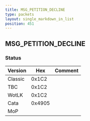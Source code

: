 ```yaml
---
title: MSG_PETITION_DECLINE
type: packets
layout: single_markdown_in_list
position: 451
---
```


## MSG_PETITION_DECLINE

### Status

Version    | Hex        | Comment
---------- | ---------- | ---------- 
Classic    | 0x1C2      |
TBC        | 0x1C2      |
WotLK      | 0x1C2      |
Cata       | 0x4905     |
MoP        |            |